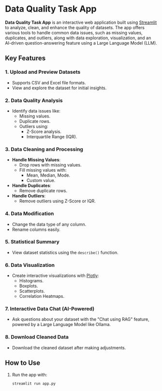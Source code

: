 # Data Quality Task App

**Data Quality Task App** is an interactive web application built using [Streamlit](https://streamlit.io/) to analyze, clean, and enhance the quality of datasets. The app offers various tools to handle common data issues, such as missing values, duplicates, and outliers, along with data exploration, visualization, and an AI-driven question-answering feature using a Large Language Model (LLM).

## **Key Features**
### **1. Upload and Preview Datasets**
- Supports CSV and Excel file formats.
- View and explore the dataset for initial insights.

### **2. Data Quality Analysis**
- Identify data issues like:
  - Missing values.
  - Duplicate rows.
  - Outliers using:
    - Z-Score analysis.
    - Interquartile Range (IQR).

### **3. Data Cleaning and Processing**
- **Handle Missing Values**:
  - Drop rows with missing values.
  - Fill missing values with:
    - Mean, Median, Mode.
    - Custom value.
- **Handle Duplicates**:
  - Remove duplicate rows.
- **Handle Outliers**:
  - Remove outliers using Z-Score or IQR.

### **4. Data Modification**
- Change the data type of any column.
- Rename columns easily.

### **5. Statistical Summary**
- View dataset statistics using the `describe()` function.

### **6. Data Visualization**
- Create interactive visualizations with [Plotly](https://plotly.com/):
  - Histograms.
  - Boxplots.
  - Scatterplots.
  - Correlation Heatmaps.

### **7. Interactive Data Chat (AI-Powered)**
- Ask questions about your dataset with the "Chat using RAG" feature, powered by a Large Language Model like Ollama.

### **8. Download Cleaned Data**
- Download the cleaned dataset after making adjustments.

## **How to Use**
1. Run the app with:
   ```bash
   streamlit run app.py

